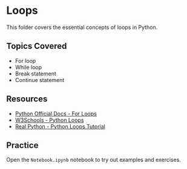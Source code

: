 # Loops

This folder covers the essential concepts of loops in Python.

## Topics Covered

- For loop
- While loop
- Break statement
- Continue statement

## Resources

- [Python Official Docs - For Loops](https://docs.python.org/3/tutorial/controlflow.html#for-statements)
- [W3Schools - Python Loops](https://www.w3schools.com/python/python_for_loops.asp)
- [Real Python - Python Loops Tutorial](https://realpython.com/python-for-loop/)

## Practice

Open the `Notebook.ipynb` notebook to try out examples and exercises.
